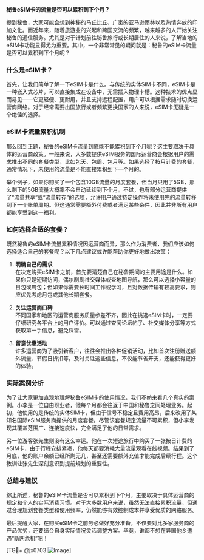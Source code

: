 **秘鲁eSIM卡的流量是否可以累积到下个月？**

提到秘鲁，大家可能会想到神秘的马丘比丘、广袤的亚马逊雨林以及热情奔放的印加文化。而近年来，随着旅游业的兴起和跨国交流的频繁，越来越多的人开始关注秘鲁的通信服务。尤其是对于计划前往秘鲁旅行或长期居住的人来说，了解当地的eSIM卡功能显得尤为重要。其中，一个非常常见的疑问就是：秘鲁的eSIM卡流量是否可以累积到下个月呢？

### 什么是eSIM卡？
首先，让我们简单了解一下eSIM卡是什么。与传统的实体SIM卡不同，eSIM卡是一种嵌入式芯片，可以直接集成在设备中，无需插入物理卡槽。这种技术的优点显而易见——它更轻便、更耐用，并且支持远程配置，用户可以根据需求随时切换运营商网络。对于经常需要出国旅行或者频繁更换国家的人来说，eSIM卡无疑是一个绝佳的选择。

### eSIM卡流量累积机制
那么回到正题，秘鲁的eSIM卡流量到底能不能累积到下个月呢？这主要取决于具体的运营商政策。一般来说，大多数提供eSIM服务的国际运营商会根据用户的需求推出不同的套餐类型，比如包天、包周、包月等。如果选择了按月计费的套餐，通常情况下，未使用的流量是不能直接累积到下一个月的。

举个例子，如果你购买了一个包含10GB流量的月度套餐，但当月只用了5GB，那么剩下的5GB流量大概率不会自动延续到下个月。不过，也有部分运营商提供了“流量共享”或“流量转存”的选项，允许用户通过特定操作将未使用完的流量转移到下一个账单周期。但这通常需要额外付费或者满足某些条件，因此并非所有用户都能享受到这一福利。

### 如何选择合适的套餐？
既然秘鲁的eSIM卡流量累积情况因运营商而异，那么作为消费者，我们应该如何选择适合自己的套餐呢？以下几点建议或许能帮助你更好地做出决策：

1. **明确自己的需求**  
   在决定购买eSIM卡之前，首先要清楚自己在秘鲁期间的主要用途是什么。如果你只是短期访问，偶尔刷刷社交媒体或查地图导航，那么可以选择小容量的日包或周包；但如果你需要长时间工作或学习，且对数据传输有较高要求，则应优先考虑月包或其他长期套餐。

2. **关注运营商口碑**  
   不同国家和地区的运营商服务质量参差不齐，因此在挑选eSIM卡时，一定要仔细研究各平台上的用户评价。可以通过查阅论坛帖子、社交媒体分享等方式获取第一手信息，避免踩雷。

3. **留意优惠活动**  
   许多运营商为了吸引新客户，往往会推出各种促销活动，比如首次注册赠送额外流量、节假日折扣等。及时关注这些信息，不仅能节省开支，还能获得更好的体验。

### 实际案例分析
为了让大家更加直观地理解秘鲁eSIM卡的使用情况，我们不妨来看几个真实的案例。小李是一位自由职业者，他每个月都会往返于中国和秘鲁之间处理业务。起初，他使用的是传统的实体SIM卡，但由于信号不稳定且费用高昂，后来改用了某知名国际eSIM服务商提供的月度套餐。尽管该套餐规定流量不可累积，但小李发现其覆盖范围广、连接速度快，完全满足了他的日常需求。

另一位游客张先生则没有这么幸运。他在一次短途旅行中购买了一张按日计费的eSIM卡，由于行程安排紧凑，他每天都要消耗大量流量观看在线视频。结果到了月底，他的账户余额已经所剩无几，甚至还需要额外充值才能完成后续行程。这个教训让张先生深刻意识到提前规划的重要性。

### 总结与建议
综上所述，秘鲁的eSIM卡流量是否可以累积到下个月，主要取决于具体运营商的规定和个人的实际消费习惯。对于大多数用户来说，虽然无法直接累积流量，但通过合理规划套餐类型和使用频率，仍然能够有效控制成本并享受优质的网络服务。

最后提醒大家，在购买eSIM卡之前务必做好充分准备，不仅要对比多家服务商的产品优劣，还要结合自身实际情况灵活调整方案。毕竟，谁都不想在异国他乡遭遇“断网危机”吧！

[TG💪+ @jx0703 ![Image](https://github.com/user-attachments/assets/dbca1d08-cadb-493c-b0ec-ad6f7a83f270)]